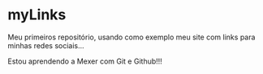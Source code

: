 # myLinks
Meu primeiros repositório, usando como exemplo meu site com links para minhas redes sociais...

Estou aprendendo a Mexer com Git e Github!!!
